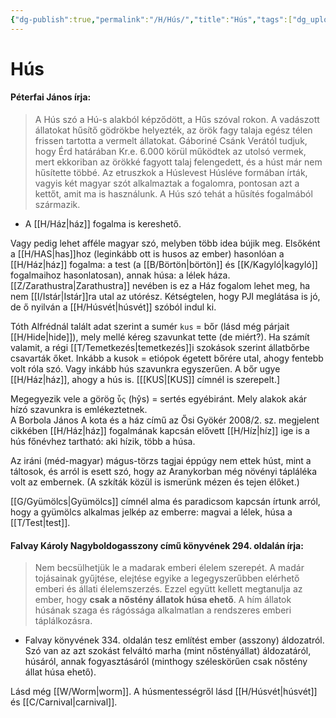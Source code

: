 ```yaml
---
{"dg-publish":true,"permalink":"/H/Hús/","title":"Hús","tags":["dg_uploaded"],"created":"2023-10-23T05:24","updated":"2023-10-25T01:36"}
---
```



# Hús

#### Péterfai János írja:

> A Hús szó a Hú-s alakból képződött, a Hűs szóval rokon. A vadászott állatokat hűsítő gödrökbe helyezték, az örök fagy talaja egész télen frissen tartotta a vermelt állatokat. Gáboriné Csánk Verától tudjuk, hogy Érd határában Kr.e. 6.000 körül működtek az utolsó vermek, mert ekkoriban az örökké fagyott talaj felengedett, és a húst már nem hűsítette többé. Az etruszkok a Húslevest Húsléve formában írták, vagyis két magyar szót alkalmaztak a fogalomra, pontosan azt a kettőt, amit ma is használunk. A Hús szó tehát a hűsítés fogalmából származik.  
- A [[H/Ház\|ház]] fogalma is kereshető.  

Vagy pedig lehet afféle magyar szó, melyben több idea bújik meg. Elsőként a [[H/HAS\|has]]hoz (leginkább ott is husos az ember) hasonlóan a [[H/Ház\|ház]] fogalma: a test (a [[B/Börtön\|börtön]] és [[K/Kagyló\|kagyló]] fogalmaihoz hasonlatosan), annak húsa: a lélek háza. [[Z/Zarathustra\|Zarathustra]] nevében is ez a Ház fogalom lehet meg, ha nem [[I/Istár\|Istár]]ra utal az utórész. Kétségtelen, hogy PJI meglátása is jó, de ő nyilván a [[H/Húsvét\|húsvét]] szóból indul ki.  

Tóth Alfrédnál talált adat szerint a sumér `kus` = bőr (lásd még párjait [[H/Hide\|hide]]), mely mellé kéreg szavunkat tette (de miért?). Ha számít valamit, a régi [[T/Temetkezés\|temetkezés]]i szokások szerint állatbőrbe csavarták őket. Inkább a kusok = etiópok égetett bőrére utal, ahogy fentebb volt róla szó. Vagy inkább hús szavunkra egyszerűen. A bőr ugye [[H/Ház\|ház]], ahogy a hús is. \[[[KUS\|[KUS]] címnél is szerepelt.\]  

Megegyezik vele a görög `ὗς` (hŷs) = sertés egyébiránt. Mely alakok akár hízó szavunkra is emlékeztetnek.  
A Borbola János A kota és a ház című az Ősi Gyökér 2008/2. sz. megjelent cikkében [[H/Ház\|ház]] fogalmának kapcsán elővett [[H/Híz\|híz]] ige is a hús főnévhez tartható: aki hízik, több a húsa.  

Az iráni (méd-magyar) mágus-törzs tagjai éppúgy nem ettek húst, mint a táltosok, és arról is esett szó, hogy az Aranykorban még növényi tápláléka volt az embernek. (A szkíták közül is ismerünk mézen és tejen élőket.)

[[G/Gyümölcs\|Gyümölcs]] címnél alma és paradicsom kapcsán írtunk arról, hogy a gyümölcs alkalmas jelkép az emberre: magvai a lélek, húsa a [[T/Test\|test]].  

#### Falvay Károly Nagyboldogasszony című könyvének 294. oldalán írja:  

> Nem becsülhetjük le a madarak emberi élelem szerepét. A madár tojásainak gyűjtése, elejtése egyike a legegyszerűbben elérhető emberi és állati élelemszerzés. Ezzel együtt kellett megtanulja az ember, hogy **csak a nőstény állatok húsa ehető**. A hím állatok húsának szaga és rágóssága alkalmatlan a rendszeres emberi táplálkozásra.  
- Falvay könyvének 334. oldalán tesz említést ember (asszony) áldozatról. Szó van az azt szokást felváltó marha (mint nőstényállat) áldozatáról, húsáról, annak fogyasztásáról (minthogy széleskörűen csak nőstény állat húsa ehető).  

  
Lásd még [[W/Worm\|worm]]. A húsmentességről lásd [[H/Húsvét\|húsvét]] és [[C/Carnival\|carnival]].  